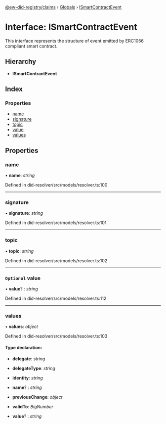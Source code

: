 [@ew-did-registry/claims](../README.md) › [Globals](../globals.md) › [ISmartContractEvent](ismartcontractevent.md)

# Interface: ISmartContractEvent

This interface represents the structure of event emitted by ERC1056 compliant smart contract.

## Hierarchy

* **ISmartContractEvent**

## Index

### Properties

* [name](ismartcontractevent.md#name)
* [signature](ismartcontractevent.md#signature)
* [topic](ismartcontractevent.md#topic)
* [value](ismartcontractevent.md#optional-value)
* [values](ismartcontractevent.md#values)

## Properties

###  name

• **name**: *string*

Defined in did-resolver/src/models/resolver.ts:100

___

###  signature

• **signature**: *string*

Defined in did-resolver/src/models/resolver.ts:101

___

###  topic

• **topic**: *string*

Defined in did-resolver/src/models/resolver.ts:102

___

### `Optional` value

• **value**? : *string*

Defined in did-resolver/src/models/resolver.ts:112

___

###  values

• **values**: *object*

Defined in did-resolver/src/models/resolver.ts:103

#### Type declaration:

* **delegate**: *string*

* **delegateType**: *string*

* **identity**: *string*

* **name**? : *string*

* **previousChange**: *object*

* **validTo**: *BigNumber*

* **value**? : *string*
